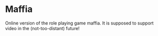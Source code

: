 # Maffia
Online version of the role playing game maffia. It is supposed to support video in the (not-too-distant) future!
